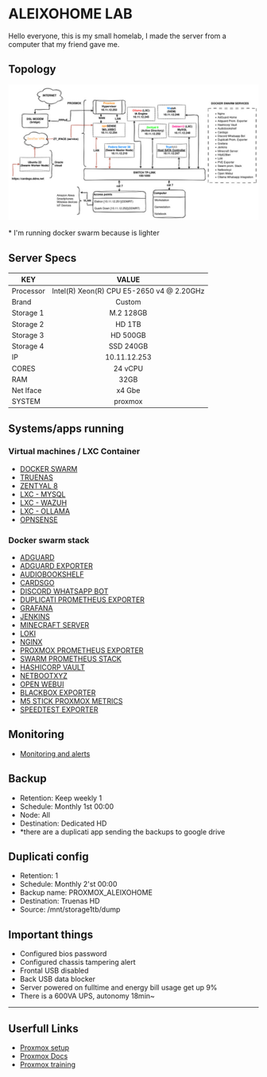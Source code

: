 # ALEIXOHOME LAB

Hello everyone, this is my small homelab, I made the server from a computer that my friend gave me.

## Topology

[![topology](static/images/homelab.jpg)]()

\* I'm running docker swarm because is lighter

## Server Specs
| KEY | VALUE |
|--------|:-----------:|
| Processor | Intel(R) Xeon(R) CPU E5-2650 v4 @ 2.20GHz  |
| Brand | Custom |
| Storage 1 | M.2 128GB |
| Storage 2 | HD 1TB |
| Storage 3 | HD 500GB |
| Storage 4 | SSD 240GB |
| IP | 10.11.12.253 |
| CORES | 24 vCPU  |
| RAM | 32GB |
| Net Iface | x4 Gbe |
| SYSTEM | proxmox |


## Systems/apps running
### Virtual machines / LXC Container
- [DOCKER SWARM](proxmox-vms/fedora-server/)
- [TRUENAS](proxmox-vms/trueNAS/)
- [ZENTYAL 8](proxmox-vms/zentyal-server/)
- [LXC - MYSQL](proxmox-vms/lxc-mysql/)
- [LXC - WAZUH](proxmox-vms/lxc-wazuh/)
- [LXC - OLLAMA](proxmox-vms/lxc-ollama/)
- [OPNSENSE](proxmox-vms/opnsense/)
### Docker swarm stack
- [ADGUARD](proxmox-vms/fedora-server/swarm/adguard/)
- [ADGUARD EXPORTER](proxmox-vms/fedora-server/swarm/adguard-exporter/)
- [AUDIOBOOKSHELF](proxmox-vms/fedora-server/swarm/audiobookshelf/)
- [CARDSGO](proxmox-vms/fedora-server/swarm/cardsgo/)
- [DISCORD WHATSAPP BOT](proxmox-vms/fedora-server/swarm/discord_whatsapp/)
- [DUPLICATI PROMETHEUS EXPORTER](proxmox-vms/fedora-server/swarm/duplicati-prom-exporter/)
- [GRAFANA](proxmox-vms/fedora-server/swarm/grafana/)
- [JENKINS](proxmox-vms/fedora-server/swarm/jenkins/)
- [MINECRAFT SERVER](proxmox-vms/fedora-server/swarm/minecraft-server/)
- [LOKI](proxmox-vms/fedora-server/swarm/loki/)
- [NGINX](proxmox-vms/fedora-server/swarm/nginx/)
- [PROXMOX PROMETHEUS EXPORTER](proxmox-vms/fedora-server/swarm/pve-exporter/)
- [SWARM PROMETHEUS STACK](proxmox-vms/fedora-server/swarm/swarm-prom-stack/)
- [HASHICORP VAULT](proxmox-vms/fedora-server/swarm/vault/)
- [NETBOOTXYZ](proxmox-vms/fedora-server/swarm/netbootxyz/)
- [OPEN WEBUI](proxmox-vms/fedora-server/swarm/open-webui/)
- [BLACKBOX EXPORTER](proxmox-vms/fedora-server/swarm/blackbox_exporter)
- [M5 STICK PROXMOX METRICS](proxmox-vms/fedora-server/swarm/m5-stick-proxmox-metrics)
- [SPEEDTEST EXPORTER](proxmox-vms/fedora-server/swarm/speedtest-exporter)


## Monitoring
- [Monitoring and alerts](monitoring/)

## Backup
- Retention: Keep weekly 1
- Schedule: Monthly 1st 00:00
- Node: All
- Destination: Dedicated HD
- *there are a duplicati app sending the backups to google drive

## Duplicati config
- Retention: 1
- Schedule: Monthly 2'st 00:00
- Backup name: PROXMOX_ALEIXOHOME
- Destination: Truenas HD
- Source: /mnt/storage1tb/dump

## Important things
- Configured bios password
- Configured chassis tampering alert
- Frontal USB disabled
- Back USB data blocker
- Server powered on fulltime and energy bill usage get up 9%
- There is a 600VA UPS, autonomy 18min~ 

<hr>

## Userfull Links
- [Proxmox setup](https://www.proxmox.com/en/proxmox-ve/get-started)
- [Proxmox Docs](https://www.proxmox.com/en/downloads/category/documentation-pve)
- [Proxmox training](https://www.proxmox.com/en/training)
